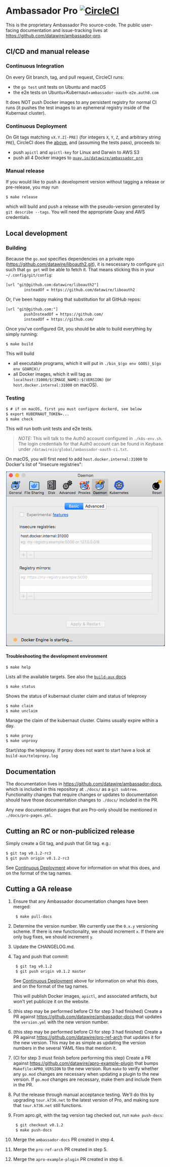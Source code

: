 # Ambassador Pro [![CircleCI](https://circleci.com/gh/datawire/apro.svg?style=svg&circle-token=81544a8dc30c28df7705975ad2dd4bfee63b653b)](https://circleci.com/gh/datawire/apro)

This is the proprietary Ambassador Pro source-code.  The public
user-facing documentation and issue-tracking lives at
<https://github.com/datawire/ambassador-pro>.

## CI/CD and manual release

### Continuous Integration

On every Git branch, tag, and pull request, CircleCI runs:
 - the `go test` unit tests on Ubuntu and macOS
 - the e2e tests on Ubuntu+Kubernaut+`ambassador-oauth-e2e.auth0.com`

It does NOT push Docker images to any persistent registry for normal
CI runs (it pushes the test images to an ephemeral registry inside of
the Kubernaut cluster).

### Continuous Deployment

On Git tags matching `vX.Y.Z[-PRE]` (for integers `X`, `Y`, `Z`, and
arbitrary string `PRE`), CircleCI does the
[above](#continuous-integration), and (assuming the tests pass),
proceeds to:
 - push `apictl` and `apictl-key` for Linux and Darwin to AWS S3
 - push all 4 Docker images to
   [`quay.io/datawire/ambassador_pro`](https://quay.io/repository/datawire/ambassador_pro?tab=tags)

### Manual release

If you would like to push a development version without tagging a
release or pre-release, you may run

    $ make release

which will build and push a release with the pseudo-version generated
by `git describe --tags`.  You will need the appropriate Quay and AWS
credentials.

## Local development

### Building

Because the `go.mod` specifies dependencies on a private repo
(https://github.com/datawire/liboauth2.git), it is nescessary to
configure `git` such that `go get` will be able to fetch it.  That
means sticking this in your `~/.config/git/config`:

    [url "git@github.com:datawire/liboauth2"]
            insteadOf = https://github.com/datawire/liboauth2

Or, I've been happy making that substitution for all GitHub repos:

    [url "git@github.com:"]
            pushInsteadOf = https://github.com/
            insteadOf = https://github.com/

Once you've configured Git, you should be able to build everything by
simply running:

    $ make build

This will build
 - all executable programs, which it will put in
   `./bin_$(go env GOOS)_$(go env GOARCH)/`
 - all Docker images, which it will tag as
   `localhost:31000/$(IMAGE_NAME):$(VERSION)` (or
   `host.docker.internal:31000` on macOS).

### Testing

    $ # if on macOS, first you must configure dockerd, see below
    $ export KUBERNAUT_TOKEN=...
    $ make check

This will run both unit tests and e2e tests.

 > *NOTE:* This will talk to the Auth0 account configured in
 > `./k8s-env.sh`.  The login credentials for that Auth0 account can
 > be found in Keybase under
 > `/datawireio/global/ambassador-oauth-ci.txt`.

On macOS, you will first need to add `host.docker.internal:31000` to
Docker's list of "Insecure registries":

<p align="center">
  <img src="README-macos-insecure-registries.png" alt="Docker for Mac &quot;Preferences…&quot; dialog to set the list of &quot;Insecure registries&quot;"/>
</p>

#### Troubleshooting the development environment

    $ make help

Lists all the available targets. See also the [`build-aux` docs](./build-aux/docs/intro.md)

    $ make status

Shows the status of kubernaut cluster claim and status of teleproxy

    $ make claim
    $ make unclaim
    
Manage the claim of the kubernaut cluster. Claims usually expire within a day.

    $ make proxy
    $ make unproxy
    
Start/stop the teleproxy. If proxy does not want to start have a look at `build-aux/teleproxy.log`

## Documentation

The documentation lives in
<https://github.com/datawire/ambassador-docs>, which is included in
this repository at `./docs/` as a `git subtree`.  Functionality
changes that require changes or updates to documentation should have
those documentation changes to `./docs/` included in the PR.

Any new documentation pages that are Pro-only should be mentioned in
`./docs/pro-pages.yml`.

## Cutting an RC or non-publicized release

Simply create a Git tag, and push that Git tag.  e.g.:

    $ git tag v0.1.2-rc3
    $ git push origin v0.1.2-rc3

See [Continuous Deployment](#continuous-deployment) above for
information on what this does, and on the format of the tag names.

## Cutting a GA release

1. Ensure that any Ambassador documentation changes have been merged:

        $ make pull-docs

2. Determine the version number. We currently use the `0.x.y` versioning
   scheme. If there is new functionality, we should increment `x`. If
   there are only bug fixes, we should increment `y`.

3. Update the CHANGELOG.md.

4. Tag and push that commit:

        $ git tag v0.1.2
        $ git push origin v0.1.2 master

   See [Continuous Deployment](#continuous-deployment) above for
   information on what this does, and on the format of the tag names.

   This will publish Docker images, `apictl`, and associated
   artifacts, but won't yet publicize it on the website.

5. (this step may be performed before CI for step 3 had finished) Create
   a PR against <https://github.com/datawire/ambassador-docs> that
   updates the `version.yml` with the new version number.

6. (this step may be performed before CI for step 3 had finished)
   Create a PR against <https://github.com/datawire/pro-ref-arch> that
   updates it for the new version.  This may be as simple as updating
   the version numbers in the several YAML files that mention it.

7. (CI for step 3 must finish before performing this step) Create a PR
   against <https://github.com/datawire/apro-example-plugin> that
   bumps `Makefile:APRO_VERSION` to the new version.  Run `make` to
   verify whether any `go.mod` changes are necessary when updating a
   plugin to the new version.  If `go.mod` changes are necessary, make
   them and include them in the PR.

8. Put the release through manual acceptance testing. We'll do this by
   upgrading `tour.k736.net` to the latest version of Pro, and making
   sure that `tour.k736.net` still functions.

9. From apro.git, with the tag version tag checked out, run `make
   push-docs`:

        $ git checkout v0.1.2
        $ make push-docs

10. Merge the `ambassador-docs` PR created in step 4.

11. Merge the `pro-ref-arch` PR created in step 5.

12. Merge the `apro-example-plugin` PR created in step 6.

